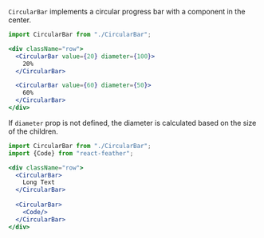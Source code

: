 `CircularBar` implements a circular progress bar with a component in the center.

```jsx
import CircularBar from "./CircularBar";

<div className="row">
  <CircularBar value={20} diameter={100}>
    20%
  </CircularBar>

  <CircularBar value={60} diameter={50}>
    60%
  </CircularBar>
</div>
```

If `diameter` prop is not defined, the diameter is calculated based on the size of the children.

```jsx
import CircularBar from "./CircularBar";
import {Code} from "react-feather";

<div className="row">
  <CircularBar>
    Long Text
  </CircularBar>
  
  <CircularBar>
    <Code/>
  </CircularBar>
</div>
```
